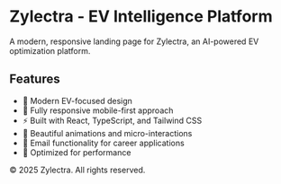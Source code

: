 # Zylectra - EV Intelligence Platform

A modern, responsive landing page for Zylectra, an AI-powered EV optimization platform.

## Features

- 🚗 Modern EV-focused design
- 📱 Fully responsive mobile-first approach
- ⚡ Built with React, TypeScript, and Tailwind CSS
- 🎨 Beautiful animations and micro-interactions
- 📧 Email functionality for career applications
- 🚀 Optimized for performance


© 2025 Zylectra. All rights reserved.

